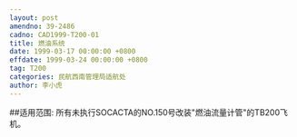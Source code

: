 ```yaml
---
layout: post
amendno: 39-2486
cadno: CAD1999-T200-01
title: 燃油系统
date: 1999-03-17 00:00:00 +0800
effdate: 1999-03-24 00:00:00 +0800
tag: T200
categories: 民航西南管理局适航处
author: 李小虎
---
```


##适用范围:
所有未执行SOCACTA的NO.150号改装"燃油流量计管"的TB200飞机。

